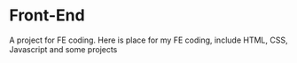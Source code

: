 # Front-End
A project for FE coding.
Here is place for my FE coding, include HTML, CSS, Javascript and some projects
